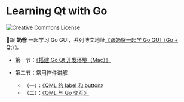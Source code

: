 # Learning Qt with Go

<a rel="license" href="http://creativecommons.org/licenses/by/4.0/"><img alt="Creative Commons License" style="border-width:0" src="https://i.creativecommons.org/l/by/4.0/88x31.png" /></a>



 :orange_book:跟 **奶爸** 一起学习 Go GUI，系列博文地址[《跟奶爸一起学 Go GUI（Go + Qt）》](https://www.lifelonglearning.cc/p179_go-qt.html)。

- 第一节：[《搭建 Go Qt 开发环境（Mac）》](https://www.lifelonglearning.cc/p180_mac-build-Go-Qt.html)

- 第二节：常用控件讲解
    - （一）：[《QML 的 label 和 button》](https://www.lifelonglearning.cc/p197_qml_label_button.html)
    - （二）：[《QML 与 Go 交互》](https://www.lifelonglearning.cc/p202_image-viewer.html)

